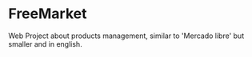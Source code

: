 # FreeMarket
Web Project about products management, similar to 'Mercado libre' but smaller and in english.
